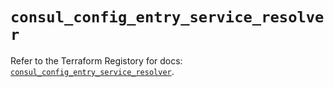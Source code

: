# `consul_config_entry_service_resolver`

Refer to the Terraform Registory for docs: [`consul_config_entry_service_resolver`](https://registry.terraform.io/providers/hashicorp/consul/2.20.0/docs/resources/config_entry_service_resolver).

